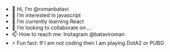 - 👋 Hi, I’m @romanbatavi
- 👀 I’m interested in javascript
- 🌱 I’m currently learning React
- 💞️ I’m looking to collaborate on ...
- 📫 How to reach me: Instagram @bataviroman
- ⚡ Fun fact: If I am not coding then I am playing DotA2 or PUBG

<!---
romanbatavi/romanbatavi is a ✨ special ✨ repository because its `README.md` (this file) appears on your GitHub profile.
You can click the Preview link to take a look at your changes.
--->
